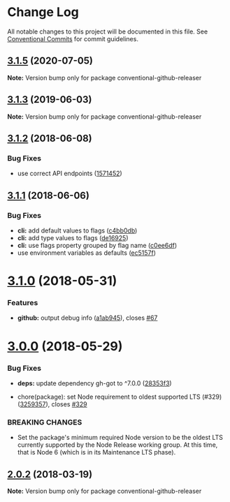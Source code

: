 # Change Log

All notable changes to this project will be documented in this file.
See [Conventional Commits](https://conventionalcommits.org) for commit guidelines.

<a name="3.1.5"></a>
## [3.1.5](https://github.com/conventional-changelog/releaser-tools/compare/conventional-github-releaser@3.1.4...conventional-github-releaser@3.1.5) (2020-07-05)




**Note:** Version bump only for package conventional-github-releaser

<a name="3.1.3"></a>
## [3.1.3](https://github.com/conventional-changelog/releaser-tools/compare/conventional-github-releaser@3.1.2...conventional-github-releaser@3.1.3) (2019-06-03)




**Note:** Version bump only for package conventional-github-releaser

<a name="3.1.2"></a>
## [3.1.2](https://github.com/conventional-changelog/releaser-tools/compare/conventional-github-releaser@3.1.1...conventional-github-releaser@3.1.2) (2018-06-08)


### Bug Fixes

* use correct API endpoints ([1571452](https://github.com/conventional-changelog/releaser-tools/commit/1571452))




<a name="3.1.1"></a>
## [3.1.1](https://github.com/conventional-changelog/releaser-tools/compare/conventional-github-releaser@3.1.0...conventional-github-releaser@3.1.1) (2018-06-06)


### Bug Fixes

* **cli:** add default values to flags ([c4bb0db](https://github.com/conventional-changelog/releaser-tools/commit/c4bb0db))
* **cli:** add type values to flags ([de16925](https://github.com/conventional-changelog/releaser-tools/commit/de16925))
* **cli:** use flags property grouped by flag name ([c0ee6df](https://github.com/conventional-changelog/releaser-tools/commit/c0ee6df))
* use environment variables as defaults ([ec5157f](https://github.com/conventional-changelog/releaser-tools/commit/ec5157f))




<a name="3.1.0"></a>
# [3.1.0](https://github.com/conventional-changelog/releaser-tools/compare/conventional-github-releaser@3.0.0...conventional-github-releaser@3.1.0) (2018-05-31)


### Features

* **github:** output debug info ([a1ab945](https://github.com/conventional-changelog/releaser-tools/commit/a1ab945)), closes [#67](https://github.com/conventional-changelog/releaser-tools/issues/67)




<a name="3.0.0"></a>
# [3.0.0](https://github.com/conventional-changelog/releaser-tools/compare/conventional-github-releaser@2.0.2...conventional-github-releaser@3.0.0) (2018-05-29)


### Bug Fixes

* **deps:** update dependency gh-got to ^7.0.0 ([28353f3](https://github.com/conventional-changelog/releaser-tools/commit/28353f3))


*  chore(package): set Node requirement to oldest supported LTS (#329) ([3259357](https://github.com/conventional-changelog/releaser-tools/commit/3259357)), closes [#329](https://github.com/conventional-changelog/releaser-tools/issues/329)


### BREAKING CHANGES

* Set the package's minimum required Node version to be the oldest LTS
currently supported by the Node Release working group. At this time,
that is Node 6 (which is in its Maintenance LTS phase).




<a name="2.0.2"></a>
## [2.0.2](https://github.com/conventional-changelog/releaser-tools/compare/conventional-github-releaser@2.0.1...conventional-github-releaser@2.0.2) (2018-03-19)




**Note:** Version bump only for package conventional-github-releaser
